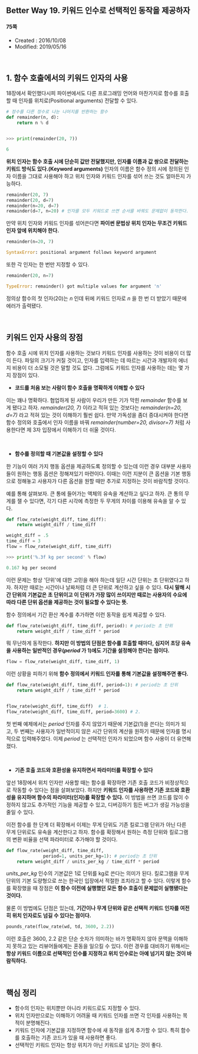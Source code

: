 ## Better Way 19. 키워드 인수로 선택적인 동작을 제공하자

#### 75쪽

* Created : 2016/10/08
* Modified: 2019/05/16  


<br>

## 1. 함수 호출에서의 키워드 인자의 사용


18장에서 확인했다시피 파이썬에서도 다른 프로그래밍 언어와 마찬가지로 함수를 호출할 때 인자를 위치로(Positional arguments) 전달할 수 있다.

```python
# 정수를 다른 정수로 나눈 나머지를 반환하는 함수
def remainder(n, d):
    return n % d


>>> print(remainder(20, 7))

6
```

**위치 인자는 함수 호출 시에 단순히 값만 전달했지만, 인자를 이름과 값 쌍으로 전달하는 키워드 방식도 있다.(Keyword arguments)** 인자의 이름은 함수 정의 시에 정의된 인자 이름을 그대로 사용해야 하고 위치 인자와 키워드 인자를 섞어 쓰는 것도 얼마든지 가능하다.


```python
remainder(20, 7)
remainder(20, d=7)
remainder(n=20, d=7)
remainder(d=7, n=20) # 인자를 모두 키워드로 쓰면 순서를 바꿔도 문제없이 동작한다.
```

만약 위치 인자와 키워드 인자를 섞어쓴다면 **파이썬 문법상 위치 인자는 무조건 키워드 인자 앞에 위치해야 한다.**


```python
remainder(n=20, 7)

SyntaxError: positional argument follows keyword argument
```

또한 각 인자는 한 번만 지정할 수 있다.


```python
remainder(20, n=7)

TypeError: remainder() got multiple values for argument 'n'
```

정의상 함수의 첫 인자(20)는 _n_ 인데 뒤에 키워드 인자로 _n_ 을 한 번 더 받았기 때문에 에러가 출력됐다.  

<br>


## 키워드 인자 사용의 장점

함수 호출 시에 위치 인자를 사용하는 것보다 키워드 인자를 사용하는 것이 비용이 더 많이 든다. 파일의 크기가 커질 것이고, 인자를 입력하는 데 따르는 시간과 개발자의 에너지 비용이 더 소모될 것은 말할 것도 없다. 그럼에도 키워드 인자를 사용하는 데는 몇 가지 장점이 있다.

* **코드를 처음 보는 사람이 함수 호출을 명확하게 이해할 수 있다**

이는 꽤나 명확하다. 협업하게 된 사람이 우리가 만든 기가 막힌 _remainder_ 함수를 보게 됐다고 하자. _remainder(20, 7)_ 이라고 적혀 있는 것보다는 _remainder(n=20, d=7)_ 라고 적혀 있는 것이 이해하기 훨씬 쉽다. 만약 가독성을 좀더 증대시켜야 한다면 함수 정의와 호출에서 인자 이름을 바꿔 _remainder(number=20, divisor=7)_ 처럼 사용한다면 제 3자 입장에서 이해하기 더 쉬울 것이다.

<br>

* **함수를 정의할 때 기본값을 설정할 수 있다**

한 기능이 여러 가지 행동 옵션을 제공하도록 정의할 수 있는데 이런 경우 대부분 사용자들이 원하는 행동 옵션은 정해져있기 마련이다. 이때는 이런 지분이 큰 옵션을 기본 행동으로 정해놓고 사용자가 다른 옵션을 원할 때만 추가로 지정하는 것이 바람직할 것이다.

예를 통해 살펴보자. 큰 통에 들어가는 액체의 유속을 계산하고 싶다고 하자. 큰 통의 무게를 잴 수 있다면, 각기 다른 시각에 측정한 두 무게의 차이를 이용해 유속을 알 수 있다.


```python
def flow_rate(weight_diff, time_diff):
    return weight_diff / time_diff

weight_diff = .5
time_diff = 3
flow = flow_rate(weight_diff, time_diff)

>>> print('%.3f kg per second' % flow)

0.167 kg per second
```

이런 문제는 항상 '단위'에 대한 고민을 해야 하는데 일단 시간 단위는 초 단위였다고 하자. 하지만 때로는 시간이나 날짜처럼 더 큰 단위로 계산하고 싶을 수 있다. **다시 말해 시간 단위의 기본값은 초 단위이고 이 단위가 가장 많이 쓰이지만 때로는 사용자의 수요에 따라 다른 단위 옵션을 제공하는 것이 필요할 수 있다는 뜻.**

함수 정의에서 기간 환산 계수를 추가하면 이런 동작을 쉽게 제공할 수 있다.

```python
def flow_rate(weight_diff, time_diff, period): # period는 초 단위
    return weight_diff / time_diff * period
```

뭐 무난하게 동작한다. **하지만 이 방법의 단점은 함수를 호출할 때마다, 심지어 초당 유속을 사용하는 일반적인 경우(_period_ 가 1)에도 기간을 설정해야 한다는 점이다.**

```python
flow = flow_rate(weight_diff, time_diff, 1)
```

이런 상황을 피하기 위해 **함수 정의에서 키워드 인자를 통해 기본값을 설정해주면 좋다.**

```python
def flow_rate(weight_diff, time_diff, period=1): # period는 초 단위
    return weight_diff / time_diff * period


flow_rate(weight_diff, time_diff)  # 1.
flow_rate(weight_diff, time_diff, period=3600) # 2.
```

첫 번째 예제에서는 _period_ 인자를 주지 않았기 때문에 기본값(1)을 쓴다는 의미가 되고, 두 번째는 사용자가 일반적이지 않은 시간 단위의 계산을 원하기 때문에 인자를 명시적으로 입력해주었다. 이제 _period_ 는 선택적인 인자가 되었으며 함수 사용이 더 유연해졌다.


<br>

* **기존 호출 코드와 호환성을 유지하면서 파라미터를 확장할 수 있다**

앞선 18장에서 위치 인자만 사용할 때는 함수를 확장하면 기존 호출 코드가 비정상적으로 작동할 수 있다는 점을 살펴보았다. 하지만 **키워드 인자를 사용하면 기존 코드와 호환성을 유지하며 함수의 파라미터(인자)를 확장할 수 있다.** 이 방법을 쓰면 코드를 많이 수정하지 않고도 추가적인 기능을 제공할 수 있고, 디버깅하기 힘든 버그가 생길 가능성을 줄일 수 있다.

이전 함수를 한 단계 더 확장해서 이제는 무게 단위도 기존 킬로그램 단위가 아닌 다른 무게 단위로도 유속을 계산한다고 하자. 함수를 확장해서 원하는 측정 단위와 킬로그램의 변환 비율을 선택 파라미터로 추가해야 할 것이다.


```python
def flow_rate(weight_diff, time_diff,
              period=1, units_per_kg=1): # period는 초 단위
    return weight_diff / units_per_kg / time_diff * period
```

_units\_per\_kg_ 인수의 기본값은 1로 단위를 kg로 쓴다는 의미가 된다. 킬로그램을 무게 단위의 기본 도량형으로 쓰는 한국인 입장에서 적절한 조치라고 할 수 있다. 이렇게 함수를 확장했을 때 장점은 **이 함수 이전에 실행했던 모든 함수 호출이 문제없이 실행됐다는 것이다.**  

물론 이 방법에도 단점은 있는데, **기간이나 무게 단위와 같은 선택적 키워드 인자를 여전히 위치 인자로도 넘길 수 있다는 점이다.**

```python
pounds_rate(flow_rate(wd, td, 3600, 2.2))
```

이런 호출은 3600, 2.2 같은 단순 숫자가 의미하는 바가 명확하지 않아 문맥을 이해하지 못하고 있는 리뷰어들에게는 혼동을 일으킬 수 있다. 이런 경우를 대비하기 위해서는 **항상 키워드 이름으로 선택적인 인수를 지정하고 위치 인수로는 아예 넘기지 않는 것이 바람직하다.**


<br>

## 핵심 정리

* 함수의 인자는 위치뿐만 아니라 키워드로도 지정할 수 있다.
* 위치 인자만으로는 이해하기 어려울 때 키워드 인자를 쓰면 각 인자를 사용하는 목적이 분명해진다.
* 키워드 인자에 기본값을 지정하면 함수에 새 동작을 쉽게 추가할 수 있다. 특히 함수를 호출하는 기존 코드가 있을 때 사용하면 좋다.
* 선택적인 키워드 인자는 항상 위치가 아닌 키워드로 넘기는 것이 좋다.
